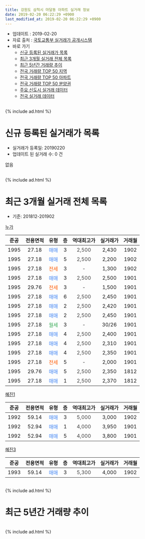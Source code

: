 ```yaml
---
title: 강원도 삼척시 마달동 아파트 실거래 정보
date: 2019-02-20 06:22:29 +0900
last_modified_at: 2019-02-20 06:22:29 +0900
---
```


* 업데이트 : 2019-02-20
* 자료 출처 : [국토교통부 실거래가 공개시스템](http://rt.molit.go.kr)
* 바로 가기
    * [신규 등록된 실거래가 목록](#신규-등록된-실거래가-목록)
    * [최근 3개월 실거래 전체 목록](#최근-3개월-실거래-전체-목록)
    * [최근 5년간 거래량 추이](#최근-5년간-거래량-추이)
    * [전국 거래량 TOP 50 지역](https://inasie.github.io/apt-trade-info/최근-3개월-전국에서-가장-거래가-많이-발생한-지역)
    * [전국 거래량 TOP 50 아파트](https://inasie.github.io/apt-trade-info/최근-3개월-전국에서-가장-거래가-많이-발생한-아파트)
    * [전국 거래량 TOP 50 분양권](https://inasie.github.io/apt-trade-info/최근-3개월-전국에서-가장-거래가-많이-발생한-분양권)
    * [주요 신도시 실거래 데이터](https://inasie.github.io/apt-trade-info/주요-신도시)
    * [전국 실거래 데이터](https://inasie.github.io/apt-trade-info/전국)
<br>
{% include ad.html %}
<br>

# 신규 등록된 실거래가 목록
* 실거래가 등록일: 20190220
* 업데이트 된 실거래 수: 0 건

없음

<br>
{% include ad.html %}
<br>

# 최근 3개월 실거래 전체 목록
* 기준: 201812-201902


[누가](https://search.naver.com/search.naver?query=%EA%B0%95%EC%9B%90%EB%8F%84+%EC%82%BC%EC%B2%99%EC%8B%9C+%EB%A7%88%EB%8B%AC%EB%8F%99+%EB%88%84%EA%B0%80)

|준공|전용면적|유형|층|역대최고가|실거래가|거래월|
|:---:|:---:|:---:|:---:|:---:|:---:|:---:|
|1995|27.18|<span style="color:#4285f3">매매</span>|3|<span style="color:#444444">2,500</span>|2,430|1902|
|1995|27.18|<span style="color:#4285f3">매매</span>|5|<span style="color:#444444">2,500</span>|2,200|1902|
|1995|27.18|<span style="color:#ff5a00">전세</span>|3|<span style="color:#444444">-</span>|1,300|1902|
|1995|27.18|<span style="color:#4285f3">매매</span>|3|<span style="color:#444444">2,500</span>|2,500|1901|
|1995|29.76|<span style="color:#ff5a00">전세</span>|3|<span style="color:#444444">-</span>|1,500|1901|
|1995|27.18|<span style="color:#4285f3">매매</span>|6|<span style="color:#444444">2,500</span>|2,450|1901|
|1995|27.18|<span style="color:#4285f3">매매</span>|2|<span style="color:#444444">2,500</span>|2,420|1901|
|1995|27.18|<span style="color:#4285f3">매매</span>|2|<span style="color:#444444">2,500</span>|2,450|1901|
|1995|27.18|<span style="color:#34a853">월세</span>|3|<span style="color:#444444">-</span>|30/26|1901|
|1995|27.18|<span style="color:#4285f3">매매</span>|4|<span style="color:#444444">2,500</span>|2,400|1901|
|1995|27.18|<span style="color:#4285f3">매매</span>|4|<span style="color:#444444">2,500</span>|2,310|1901|
|1995|27.18|<span style="color:#4285f3">매매</span>|4|<span style="color:#444444">2,500</span>|2,350|1901|
|1995|27.18|<span style="color:#ff5a00">전세</span>|5|<span style="color:#444444">-</span>|2,000|1901|
|1995|29.76|<span style="color:#4285f3">매매</span>|5|<span style="color:#444444">2,500</span>|2,350|1812|
|1995|27.18|<span style="color:#4285f3">매매</span>|1|<span style="color:#444444">2,500</span>|2,370|1812|

[혜진1](https://search.naver.com/search.naver?query=%EA%B0%95%EC%9B%90%EB%8F%84+%EC%82%BC%EC%B2%99%EC%8B%9C+%EB%A7%88%EB%8B%AC%EB%8F%99+%ED%98%9C%EC%A7%841)

|준공|전용면적|유형|층|역대최고가|실거래가|거래월|
|:---:|:---:|:---:|:---:|:---:|:---:|:---:|
|1992|59.14|<span style="color:#4285f3">매매</span>|3|<span style="color:#444444">5,000</span>|3,000|1902|
|1992|52.94|<span style="color:#4285f3">매매</span>|1|<span style="color:#444444">4,000</span>|3,950|1901|
|1992|52.94|<span style="color:#4285f3">매매</span>|5|<span style="color:#444444">4,000</span>|3,800|1901|

[혜진3](https://search.naver.com/search.naver?query=%EA%B0%95%EC%9B%90%EB%8F%84+%EC%82%BC%EC%B2%99%EC%8B%9C+%EB%A7%88%EB%8B%AC%EB%8F%99+%ED%98%9C%EC%A7%843)

|준공|전용면적|유형|층|역대최고가|실거래가|거래월|
|:---:|:---:|:---:|:---:|:---:|:---:|:---:|
|1993|59.14|<span style="color:#4285f3">매매</span>|3|<span style="color:#444444">5,300</span>|4,000|1902|


<br>
{% include ad.html %}
<br>

# 최근 5년간 거래량 추이


<div style="width:100%;">
    <canvas id="deal_progress" height="200"></canvas>
</div>

<script>
new Chart(document.getElementById("deal_progress"), {
    type: 'line',
    data: {
        labels: ['201402','201403','201404','201405','201406','201407','201408','201409','201410','201411','201412','201501','201502','201503','201504','201505','201506','201507','201508','201509','201510','201511','201512','201601','201602','201603','201604','201605','201606','201607','201608','201609','201610','201611','201612','201701','201702','201703','201704','201705','201706','201707','201708','201709','201710','201711','201712','201801','201802','201803','201804','201805','201806','201807','201808','201809','201810','201811','201812','201901','201902'],
        datasets: [{
            label: '매매',
            pointRadius: 1,
            data: [0, 6, 1, 0, 0, 0, 0, 0, 6, 0, 0, 3, 4, 0, 0, 5, 2, 1, 1, 0, 1, 3, 0, 0, 0, 0, 3, 2, 2, 2, 3, 1, 0, 0, 5, 0, 2, 0, 1, 1, 2, 2, 1, 0, 1, 0, 3, 10, 2, 7, 0, 1, 0, 1, 3, 1, 2, 1, 2, 9, 4],
            borderColor: "rgba(255, 201, 14, 1)",
            backgroundColor: "rgba(255, 201, 14, 0.5)",
            fill: false,
            lineTension: 0
        },{
            label: '전월세',
            pointRadius: 1,
            data: [5, 1, 0, 0, 0, 1, 1, 0, 0, 1, 2, 0, 5, 2, 0, 0, 0, 0, 0, 0, 0, 1, 2, 3, 7, 0, 0, 0, 0, 0, 1, 0, 0, 0, 0, 3, 0, 1, 1, 0, 0, 0, 1, 0, 0, 1, 2, 8, 12, 2, 2, 0, 1, 0, 1, 0, 2, 0, 0, 3, 1],
            borderColor: "rgba(0, 141, 185, 1)",
            backgroundColor: "rgba(0, 141, 185, 0.5)",
            fill: false,
            lineTension: 0
        }
        ]
    },
    options: {
        responsive: true,
        title: {
            display: false
        },
        tooltips: {
            mode: 'index',
            intersect: false
        },
        hover: {
            mode: 'nearest',
            intersect: true
        },
        scales: {
            xAxes: [{
                display: true,
                scaleLabel: {
                    display: true,
                    labelString: '년/월'
                }
            }],
            yAxes: [{
                display: true,
                ticks: {
                    suggestedMin: 0,
                },
                scaleLabel: {
                    display: true,
                    labelString: '실거래 수'
                }
            }]
        }
    }
});

</script>


<br>
{% include ad.html %}
<br>

